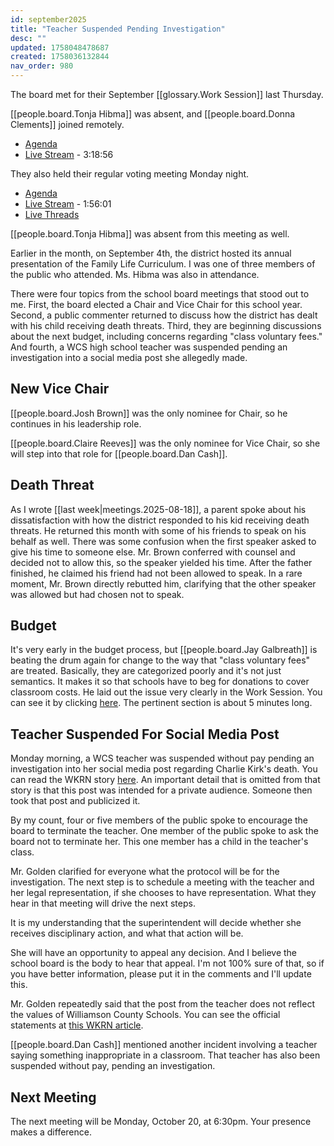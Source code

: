 ```yaml
---
id: september2025
title: "Teacher Suspended Pending Investigation"
desc: ""
updated: 1758048478687
created: 1758036132844
nav_order: 980
---
```


The board met for their September [[glossary.Work Session]] last Thursday.

[[people.board.Tonja Hibma]] was absent, and [[people.board.Donna Clements]] joined remotely.

- [Agenda](https://meeting.boeconnect.net/Public/Agenda/566?meeting=706623)
- [Live Stream](https://www.youtube.com/watch?v=4PoPv-S-t20) - 3:18:56

They also held their regular voting meeting Monday night.

- [Agenda](https://meeting.boeconnect.net/Public/Agenda/566?meeting=709071)
- [Live Stream](https://www.youtube.com/live/wV9IOQv880s) - 1:56:01
- [Live Threads](https://www.threads.com/@murribu/post/DOo9tk0jcsD)

[[people.board.Tonja Hibma]] was absent from this meeting as well.

Earlier in the month, on September 4th, the district hosted its annual presentation of the Family Life Curriculum. I was one of three members of the public who attended. Ms. Hibma was also in attendance.

There were four topics from the school board meetings that stood out to me. First, the board elected a Chair and Vice Chair for this school year. Second, a public commenter returned to discuss how the district has dealt with his child receiving death threats. Third, they are beginning discussions about the next budget, including concerns regarding "class voluntary fees." And fourth, a WCS high school teacher was suspended pending an investigation into a social media post she allegedly made.

## New Vice Chair

[[people.board.Josh Brown]] was the only nominee for Chair, so he continues in his leadership role.

[[people.board.Claire Reeves]] was the only nominee for Vice Chair, so she will step into that role for [[people.board.Dan Cash]].

## Death Threat

As I wrote [[last week|meetings.2025-08-18]], a parent spoke about his dissatisfaction with how the district responded to his kid receiving death threats. He returned this month with some of his friends to speak on his behalf as well. There was some confusion when the first speaker asked to give his time to someone else. Mr. Brown conferred with counsel and decided not to allow this, so the speaker yielded his time. After the father finished, he claimed his friend had not been allowed to speak. In a rare moment, Mr. Brown directly rebutted him, clarifying that the other speaker was allowed but had chosen not to speak.

## Budget

It's very early in the budget process, but [[people.board.Jay Galbreath]] is beating the drum again for change to the way that "class voluntary fees" are treated. Basically, they are categorized poorly and it's not just semantics. It makes it so that schools have to beg for donations to cover classroom costs. He laid out the issue very clearly in the Work Session. You can see it by clicking [here](https://www.youtube.com/watch?v=4PoPv-S-t20&t=1826s). The pertinent section is about 5 minutes long.

## Teacher Suspended For Social Media Post

Monday morning, a WCS teacher was suspended without pay pending an investigation into her social media post regarding Charlie Kirk's death. You can read the WKRN story [here](https://www.wkrn.com/news/local-news/williamson-county-school-employee-suspended-for-charlie-kirk-comments/). An important detail that is omitted from that story is that this post was intended for a private audience. Someone then took that post and publicized it.

By my count, four or five members of the public spoke to encourage the board to terminate the teacher. One member of the public spoke to ask the board not to terminate her. This one member has a child in the teacher's class.

Mr. Golden clarified for everyone what the protocol will be for the investigation. The next step is to schedule a meeting with the teacher and her legal representation, if she chooses to have representation. What they hear in that meeting will drive the next steps.

It is my understanding that the superintendent will decide whether she receives disciplinary action, and what that action will be.

She will have an opportunity to appeal any decision. And I believe the school board is the body to hear that appeal. I'm not 100% sure of that, so if you have better information, please put it in the comments and I'll update this.

Mr. Golden repeatedly said that the post from the teacher does not reflect the values of Williamson County Schools. You can see the official statements at [this WKRN article](https://www.wkrn.com/news/local-news/williamson-county-school-employee-suspended-for-charlie-kirk-comments/amp/).

[[people.board.Dan Cash]] mentioned another incident involving a teacher saying something inappropriate in a classroom. That teacher has also been suspended without pay, pending an investigation.

## Next Meeting

The next meeting will be Monday, October 20, at 6:30pm. Your presence makes a difference.
